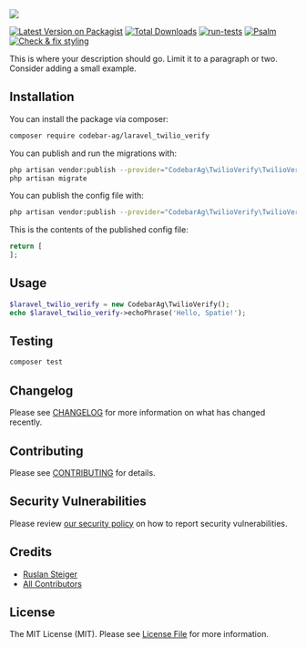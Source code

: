 <img src="https://banners.beyondco.de/Laravel%20Twilio%20Verify.png?theme=light&packageManager=composer+require&packageName=codebar-ag%2Flaravel-twilio-verify&pattern=signal&style=style_1&description=An+opinionated+way+to+integrate+Twilio+Verify+with+Laravel&md=1&showWatermark=0&fontSize=175px&images=badge-check">

[![Latest Version on Packagist](https://img.shields.io/packagist/v/codebar-ag/laravel-twilio-verify.svg?style=flat-square)](https://packagist.org/packages/codebar-ag/laravel-twilio-verify)
[![Total Downloads](https://img.shields.io/packagist/dt/codebar-ag/laravel-twilio-verify.svg?style=flat-square)](https://packagist.org/packages/codebar-ag/laravel-twilio-verify)
[![run-tests](https://github.com/codebar-ag/laravel-twilio-verify/actions/workflows/run-tests.yml/badge.svg)](https://github.com/codebar-ag/laravel-twilio-verify/actions/workflows/run-tests.yml)
[![Psalm](https://github.com/codebar-ag/laravel-twilio-verify/actions/workflows/psalm.yml/badge.svg)](https://github.com/codebar-ag/laravel-twilio-verify/actions/workflows/psalm.yml)
[![Check & fix styling](https://github.com/codebar-ag/laravel-twilio-verify/actions/workflows/php-cs-fixer.yml/badge.svg)](https://github.com/codebar-ag/laravel-twilio-verify/actions/workflows/php-cs-fixer.yml)

This is where your description should go. Limit it to a paragraph or two. Consider adding a small example.

## Installation

You can install the package via composer:

```bash
composer require codebar-ag/laravel_twilio_verify
```

You can publish and run the migrations with:

```bash
php artisan vendor:publish --provider="CodebarAg\TwilioVerify\TwilioVerifyServiceProvider" --tag="laravel_twilio_verify-migrations"
php artisan migrate
```

You can publish the config file with:
```bash
php artisan vendor:publish --provider="CodebarAg\TwilioVerify\TwilioVerifyServiceProvider" --tag="laravel_twilio_verify-config"
```

This is the contents of the published config file:

```php
return [
];
```

## Usage

```php
$laravel_twilio_verify = new CodebarAg\TwilioVerify();
echo $laravel_twilio_verify->echoPhrase('Hello, Spatie!');
```

## Testing

```bash
composer test
```

## Changelog

Please see [CHANGELOG](CHANGELOG.md) for more information on what has changed recently.

## Contributing

Please see [CONTRIBUTING](.github/CONTRIBUTING.md) for details.

## Security Vulnerabilities

Please review [our security policy](../../security/policy) on how to report security vulnerabilities.

## Credits

- [Ruslan Steiger](https://github.com/SuddenlyRust)
- [All Contributors](../../contributors)

## License

The MIT License (MIT). Please see [License File](LICENSE.md) for more information.
